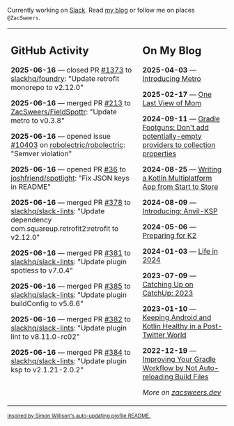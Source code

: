 Currently working on [Slack](https://slack.com/). Read [my blog](https://zacsweers.dev/) or follow me on places `@ZacSweers`.

<table><tr><td valign="top" width="60%">

## GitHub Activity
<!-- githubActivity starts -->
**2025-06-16** — closed PR [#1373](https://github.com/slackhq/foundry/pull/1373) to [slackhq/foundry](https://github.com/slackhq/foundry): "Update retrofit monorepo to v2.12.0"

**2025-06-16** — merged PR [#213](https://github.com/ZacSweers/FieldSpottr/pull/213) to [ZacSweers/FieldSpottr](https://github.com/ZacSweers/FieldSpottr): "Update metro to v0.3.8"

**2025-06-16** — opened issue [#10403](https://github.com/robolectric/robolectric/issues/10403) on [robolectric/robolectric](https://github.com/robolectric/robolectric): "Semver violation"

**2025-06-16** — opened PR [#36](https://github.com/joshfriend/spotlight/pull/36) to [joshfriend/spotlight](https://github.com/joshfriend/spotlight): "Fix JSON keys in README"

**2025-06-16** — merged PR [#378](https://github.com/slackhq/slack-lints/pull/378) to [slackhq/slack-lints](https://github.com/slackhq/slack-lints): "Update dependency com.squareup.retrofit2:retrofit to v2.12.0"

**2025-06-16** — merged PR [#381](https://github.com/slackhq/slack-lints/pull/381) to [slackhq/slack-lints](https://github.com/slackhq/slack-lints): "Update plugin spotless to v7.0.4"

**2025-06-16** — merged PR [#385](https://github.com/slackhq/slack-lints/pull/385) to [slackhq/slack-lints](https://github.com/slackhq/slack-lints): "Update plugin buildConfig to v5.6.6"

**2025-06-16** — merged PR [#382](https://github.com/slackhq/slack-lints/pull/382) to [slackhq/slack-lints](https://github.com/slackhq/slack-lints): "Update plugin lint to v8.11.0-rc02"

**2025-06-16** — merged PR [#384](https://github.com/slackhq/slack-lints/pull/384) to [slackhq/slack-lints](https://github.com/slackhq/slack-lints): "Update plugin ksp to v2.1.21-2.0.2"
<!-- githubActivity ends -->
</td><td valign="top" width="40%">

## On My Blog
<!-- blog starts -->
**2025-04-03** — [Introducing Metro](https://www.zacsweers.dev/introducing-metro/)

**2025-02-17** — [One Last View of Mom](https://www.zacsweers.dev/one-last-view-of-mom/)

**2024-09-11** — [Gradle Footguns: Don't add potentially-empty providers to collection properties](https://www.zacsweers.dev/gradle-footgun-adding-empty-providers-to-collection-properties/)

**2024-08-25** — [Writing a Kotlin Multiplatform App from Start to Store](https://www.zacsweers.dev/writing-a-kotlin-multiplatform-app-from-start-to-store/)

**2024-08-09** — [Introducing: Anvil-KSP](https://www.zacsweers.dev/introducing-anvil-ksp/)

**2024-05-06** — [Preparing for K2](https://www.zacsweers.dev/preparing-for-k2/)

**2024-01-03** — [Life in 2024](https://www.zacsweers.dev/life-in-2024/)

**2023-07-09** — [Catching Up on CatchUp: 2023](https://www.zacsweers.dev/catching-up-on-catchup-2023/)

**2023-01-10** — [Keeping Android and Kotlin Healthy in a Post-Twitter World](https://www.zacsweers.dev/keeping-android-healthy/)

**2022-12-19** — [Improving Your Gradle Workflow by Not Auto-reloading Build Files](https://www.zacsweers.dev/improving-your-workflow-by-not-auto-reloading-build-files/)
<!-- blog ends -->
_More on [zacsweers.dev](https://zacsweers.dev/)_
</td></tr></table>

<sub><a href="https://simonwillison.net/2020/Jul/10/self-updating-profile-readme/">Inspired by Simon Willison's auto-updating profile README.</a></sub>